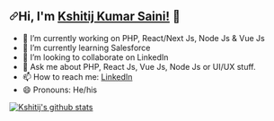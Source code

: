 <h2 dir="auto"><a class="anchor" aria-hidden="true"><svg class="octicon octicon-link" viewBox="0 0 16 16" version="1.1" width="16" height="16" aria-hidden="true"><path fill-rule="evenodd" d="M7.775 3.275a.75.75 0 001.06 1.06l1.25-1.25a2 2 0 112.83 2.83l-2.5 2.5a2 2 0 01-2.83 0 .75.75 0 00-1.06 1.06 3.5 3.5 0 004.95 0l2.5-2.5a3.5 3.5 0 00-4.95-4.95l-1.25 1.25zm-4.69 9.64a2 2 0 010-2.83l2.5-2.5a2 2 0 012.83 0 .75.75 0 001.06-1.06 3.5 3.5 0 00-4.95 0l-2.5 2.5a3.5 3.5 0 004.95 4.95l1.25-1.25a.75.75 0 00-1.06-1.06l-1.25 1.25a2 2 0 01-2.83 0z"></path></svg></a>Hi, I'm <a href="http://kshitij-kumar-saini.vercel.app" rel="nofollow">Kshitij Kumar Saini!</a> <g-emoji class="g-emoji" alias="wave">👋</g-emoji></h2>

- 🔭 I’m currently working on PHP, React/Next Js, Node Js & Vue Js
- 🌱 I’m currently learning Salesforce
- 👯 I’m looking to collaborate on LinkedIn <!-- - 🤔 I’m looking for help with -->
- 💬 Ask me about PHP, React Js, Vue Js, Node Js or UI/UX stuff.
- 📫 How to reach me: <a href="https://www.linkedin.com/in/kshitij-kumar-saini98/" rel="nofollow">LinkedIn</a>
- 😄 Pronouns: He/his

<a href="https://github.com/ImKshitijKumar">
  <img align="center" src="https://github-readme-stats.vercel.app/api/top-langs/?username=ImKshitijKumar&theme=dark&hide_langs_below=1" alt="Kshitij's github stats" data-canonical-src="https://github-readme-stats.vercel.app/api/top-langs/?username=ImKshitijKumar&theme=dark&hide_langs_below=1" style="max-width: 100%;">
</a>
